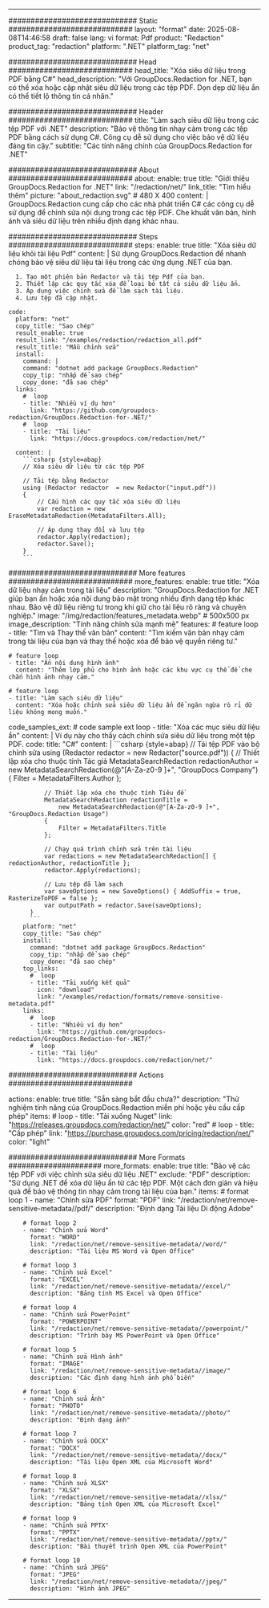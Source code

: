 
---
############################# Static ############################
layout: "format"
date:  2025-08-08T14:46:58
draft: false
lang: vi
format: Pdf
product: "Redaction"
product_tag: "redaction"
platform: ".NET"
platform_tag: "net"

############################# Head ############################
head_title: "Xóa siêu dữ liệu trong PDF bằng C#"
head_description: "Với GroupDocs.Redaction for .NET, bạn có thể xóa hoặc cập nhật siêu dữ liệu trong các tệp PDF. Dọn dẹp dữ liệu ẩn có thể tiết lộ thông tin cá nhân."

############################# Header ############################
title: "Làm sạch siêu dữ liệu trong các tệp PDF với .NET" 
description: "Bảo vệ thông tin nhạy cảm trong các tệp PDF bằng cách sử dụng C#. Công cụ dễ sử dụng cho việc bảo vệ dữ liệu đáng tin cậy."
subtitle: "Các tính năng chính của GroupDocs.Redaction for .NET" 

############################# About ############################
about:
    enable: true
    title: "Giới thiệu GroupDocs.Redaction for .NET"
    link: "/redaction/net/"
    link_title: "Tìm hiểu thêm"
    picture: "about_redaction.svg" # 480 X 400
    content: |
       GroupDocs.Redaction cung cấp cho các nhà phát triển C# các công cụ dễ sử dụng để chỉnh sửa nội dung trong các tệp PDF. Che khuất văn bản, hình ảnh và siêu dữ liệu trên nhiều định dạng khác nhau.

############################# Steps ############################
steps:
    enable: true
    title: "Xóa siêu dữ liệu khỏi tài liệu Pdf"
    content: |
      Sử dụng GroupDocs.Redaction để nhanh chóng bảo vệ siêu dữ liệu tài liệu trong các ứng dụng .NET của bạn.
      
      1. Tạo một phiên bản Redactor và tải tệp Pdf của bạn.
      2. Thiết lập các quy tắc xóa để loại bỏ tất cả siêu dữ liệu ẩn.
      3. Áp dụng việc chỉnh sửa để làm sạch tài liệu.
      4. Lưu tệp đã cập nhật.
   
    code:
      platform: "net"
      copy_title: "Sao chép"
      result_enable: true
      result_link: "/examples/redaction/redaction_all.pdf"
      result_title: "Mẫu chỉnh sửa"
      install:
        command: |
        command: "dotnet add package GroupDocs.Redaction"
        copy_tip: "nhấp để sao chép"
        copy_done: "đã sao chép"
      links:
        #  loop
        - title: "Nhiều ví dụ hơn"
          link: "https://github.com/groupdocs-redaction/GroupDocs.Redaction-for-.NET/"
        #  loop
        - title: "Tài liệu"
          link: "https://docs.groupdocs.com/redaction/net/"
          
      content: |
        ```csharp {style=abap}
        // Xóa siêu dữ liệu từ các tệp PDF

        // Tải tệp bằng Redactor
        using (Redactor redactor  = new Redactor("input.pdf"))
        {
            // Cấu hình các quy tắc xóa siêu dữ liệu
            var redaction = new EraseMetadataRedaction(MetadataFilters.All);
            
            // Áp dụng thay đổi và lưu tệp
            redactor.Apply(redaction);
            redactor.Save();
        }
        ```            


############################# More features ############################
more_features:
  enable: true
  title: "Xóa dữ liệu nhạy cảm trong tài liệu"
  description: "GroupDocs.Redaction for .NET giúp bạn ẩn hoặc xóa nội dung bảo mật trong nhiều định dạng tệp khác nhau. Bảo vệ dữ liệu riêng tư trong khi giữ cho tài liệu rõ ràng và chuyên nghiệp."
  image: "/img/redaction/features_metadata.webp" # 500x500 px
  image_description: "Tính năng chỉnh sửa mạnh mẽ"
  features:
    # feature loop
    - title: "Tìm và Thay thế văn bản"
      content: "Tìm kiếm văn bản nhạy cảm trong tài liệu của bạn và thay thế hoặc xóa để bảo vệ quyền riêng tư."

    # feature loop
    - title: "Ẩn nội dung hình ảnh"
      content: "Thêm lớp phủ cho hình ảnh hoặc các khu vực cụ thể để che chắn hình ảnh nhạy cảm."

    # feature loop
    - title: "Làm sạch siêu dữ liệu"
      content: "Xóa hoặc chỉnh sửa siêu dữ liệu ẩn để ngăn ngừa rò rỉ dữ liệu không mong muốn."
      
  code_samples_ext:
    # code sample ext loop
    - title: "Xóa các mục siêu dữ liệu ẩn"
      content: |
        Ví dụ này cho thấy cách chỉnh sửa siêu dữ liệu trong một tệp PDF.
      code:
        title: "C#"
        content: |
          ```csharp {style=abap}
          //  Tải tệp PDF vào bộ chỉnh sửa
          using (Redactor redactor  = new Redactor("source.pdf"))
          {
              // Thiết lập xóa cho thuộc tính Tác giả
              MetadataSearchRedaction redactionAuthor = 
                  new MetadataSearchRedaction(@"[A-Za-z0-9 ]+", "GroupDocs Company")
              {
                  Filter = MetadataFilters.Author
              };

              // Thiết lập xóa cho thuộc tính Tiêu đề
              MetadataSearchRedaction redactionTitle = 
                  new MetadataSearchRedaction(@"[A-Za-z0-9 ]+", "GroupDocs.Redaction Usage")
              {
                  Filter = MetadataFilters.Title
              };

              // Chạy quá trình chỉnh sửa trên tài liệu
              var redactions = new MetadataSearchRedaction[] { redactionAuthor, redactionTitle };
              redactor.Apply(redactions);

              // Lưu tệp đã làm sạch
              var saveOptions = new SaveOptions() { AddSuffix = true, RasterizeToPDF = false };
              var outputPath = redactor.Save(saveOptions);
          }
          ```
        platform: "net"
        copy_title: "Sao chép"
        install:
          command: "dotnet add package GroupDocs.Redaction"
          copy_tip: "nhấp để sao chép"
          copy_done: "đã sao chép"
        top_links:
          #  loop
          - title: "Tải xuống kết quả"
            icon: "download"
            link: "/examples/redaction/formats/remove-sensitive-metadata.pdf"
        links:
          #  loop
          - title: "Nhiều ví dụ hơn"
            link: "https://github.com/groupdocs-redaction/GroupDocs.Redaction-for-.NET/"
          #  loop
          - title: "Tài liệu"
            link: "https://docs.groupdocs.com/redaction/net/"


############################# Actions ############################

actions:
  enable: true
  title: "Sẵn sàng bắt đầu chưa?"
  description: "Thử nghiệm tính năng của GroupDocs.Redaction miễn phí hoặc yêu cầu cấp phép"
  items:
    #  loop
    - title: "Tải xuống Nuget"
      link: "https://releases.groupdocs.com/redaction/net/"
      color: "red"
        #  loop
    - title: "Cấp phép"
      link: "https://purchase.groupdocs.com/pricing/redaction/net/"
      color: "light"


############################# More Formats #####################
more_formats:
    enable: true
    title: "Bảo vệ các tệp PDF với việc chỉnh sửa siêu dữ liệu .NET"
    exclude: "PDF"
    description: "Sử dụng .NET để xóa dữ liệu ẩn từ các tệp PDF. Một cách đơn giản và hiệu quả để bảo vệ thông tin nhạy cảm trong tài liệu của bạn."
    items: 
        # format loop 1
        - name: "Chỉnh sửa PDF"
          format: "PDF"
          link: "/redaction/net/remove-sensitive-metadata//pdf/"
          description: "Định dạng Tài liệu Di động Adobe"

        # format loop 2
        - name: "Chỉnh sửa Word"
          format: "WORD"
          link: "/redaction/net/remove-sensitive-metadata//word/"
          description: "Tài liệu MS Word và Open Office"
          
        # format loop 3
        - name: "Chỉnh sửa Excel"
          format: "EXCEL"
          link: "/redaction/net/remove-sensitive-metadata//excel/"
          description: "Bảng tính MS Excel và Open Office"

        # format loop 4
        - name: "Chỉnh sửa PowerPoint"
          format: "POWERPOINT"
          link: "/redaction/net/remove-sensitive-metadata//powerpoint/"
          description: "Trình bày MS PowerPoint và Open Office"

        # format loop 5
        - name: "Chỉnh sửa Hình ảnh"
          format: "IMAGE"
          link: "/redaction/net/remove-sensitive-metadata//image/"
          description: "Các định dạng hình ảnh phổ biến"

        # format loop 6
        - name: "Chỉnh sửa Ảnh"
          format: "PHOTO"
          link: "/redaction/net/remove-sensitive-metadata//photo/"
          description: "Định dạng ảnh"

        # format loop 7
        - name: "Chỉnh sửa DOCX"
          format: "DOCX"
          link: "/redaction/net/remove-sensitive-metadata//docx/"
          description: "Tài liệu Open XML của Microsoft Word"
          
        # format loop 8
        - name: "Chỉnh sửa XLSX"
          format: "XLSX"
          link: "/redaction/net/remove-sensitive-metadata//xlsx/"
          description: "Bảng tính Open XML của Microsoft Excel"
          
        # format loop 9
        - name: "Chỉnh sửa PPTX"
          format: "PPTX"
          link: "/redaction/net/remove-sensitive-metadata//pptx/"
          description: "Bài thuyết trình Open XML của PowerPoint"

        # format loop 10
        - name: "Chỉnh sửa JPEG"
          format: "JPEG"
          link: "/redaction/net/remove-sensitive-metadata//jpeg/"
          description: "Hình ảnh JPEG"


---